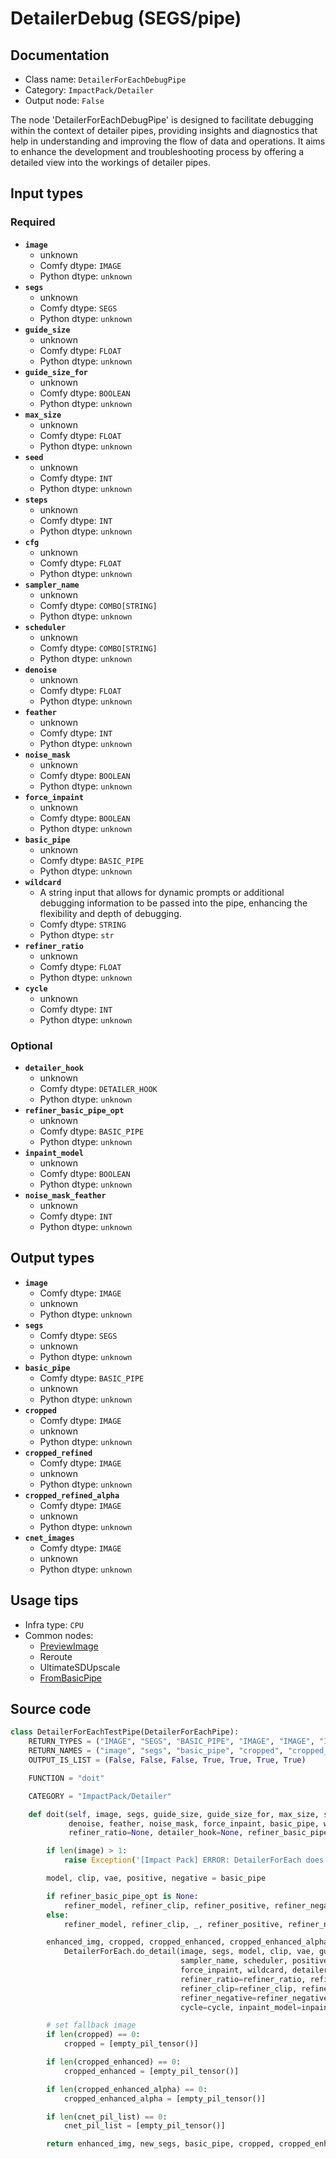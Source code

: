 # DetailerDebug (SEGS/pipe)
## Documentation
- Class name: `DetailerForEachDebugPipe`
- Category: `ImpactPack/Detailer`
- Output node: `False`

The node 'DetailerForEachDebugPipe' is designed to facilitate debugging within the context of detailer pipes, providing insights and diagnostics that help in understanding and improving the flow of data and operations. It aims to enhance the development and troubleshooting process by offering a detailed view into the workings of detailer pipes.
## Input types
### Required
- **`image`**
    - unknown
    - Comfy dtype: `IMAGE`
    - Python dtype: `unknown`
- **`segs`**
    - unknown
    - Comfy dtype: `SEGS`
    - Python dtype: `unknown`
- **`guide_size`**
    - unknown
    - Comfy dtype: `FLOAT`
    - Python dtype: `unknown`
- **`guide_size_for`**
    - unknown
    - Comfy dtype: `BOOLEAN`
    - Python dtype: `unknown`
- **`max_size`**
    - unknown
    - Comfy dtype: `FLOAT`
    - Python dtype: `unknown`
- **`seed`**
    - unknown
    - Comfy dtype: `INT`
    - Python dtype: `unknown`
- **`steps`**
    - unknown
    - Comfy dtype: `INT`
    - Python dtype: `unknown`
- **`cfg`**
    - unknown
    - Comfy dtype: `FLOAT`
    - Python dtype: `unknown`
- **`sampler_name`**
    - unknown
    - Comfy dtype: `COMBO[STRING]`
    - Python dtype: `unknown`
- **`scheduler`**
    - unknown
    - Comfy dtype: `COMBO[STRING]`
    - Python dtype: `unknown`
- **`denoise`**
    - unknown
    - Comfy dtype: `FLOAT`
    - Python dtype: `unknown`
- **`feather`**
    - unknown
    - Comfy dtype: `INT`
    - Python dtype: `unknown`
- **`noise_mask`**
    - unknown
    - Comfy dtype: `BOOLEAN`
    - Python dtype: `unknown`
- **`force_inpaint`**
    - unknown
    - Comfy dtype: `BOOLEAN`
    - Python dtype: `unknown`
- **`basic_pipe`**
    - unknown
    - Comfy dtype: `BASIC_PIPE`
    - Python dtype: `unknown`
- **`wildcard`**
    - A string input that allows for dynamic prompts or additional debugging information to be passed into the pipe, enhancing the flexibility and depth of debugging.
    - Comfy dtype: `STRING`
    - Python dtype: `str`
- **`refiner_ratio`**
    - unknown
    - Comfy dtype: `FLOAT`
    - Python dtype: `unknown`
- **`cycle`**
    - unknown
    - Comfy dtype: `INT`
    - Python dtype: `unknown`
### Optional
- **`detailer_hook`**
    - unknown
    - Comfy dtype: `DETAILER_HOOK`
    - Python dtype: `unknown`
- **`refiner_basic_pipe_opt`**
    - unknown
    - Comfy dtype: `BASIC_PIPE`
    - Python dtype: `unknown`
- **`inpaint_model`**
    - unknown
    - Comfy dtype: `BOOLEAN`
    - Python dtype: `unknown`
- **`noise_mask_feather`**
    - unknown
    - Comfy dtype: `INT`
    - Python dtype: `unknown`
## Output types
- **`image`**
    - Comfy dtype: `IMAGE`
    - unknown
    - Python dtype: `unknown`
- **`segs`**
    - Comfy dtype: `SEGS`
    - unknown
    - Python dtype: `unknown`
- **`basic_pipe`**
    - Comfy dtype: `BASIC_PIPE`
    - unknown
    - Python dtype: `unknown`
- **`cropped`**
    - Comfy dtype: `IMAGE`
    - unknown
    - Python dtype: `unknown`
- **`cropped_refined`**
    - Comfy dtype: `IMAGE`
    - unknown
    - Python dtype: `unknown`
- **`cropped_refined_alpha`**
    - Comfy dtype: `IMAGE`
    - unknown
    - Python dtype: `unknown`
- **`cnet_images`**
    - Comfy dtype: `IMAGE`
    - unknown
    - Python dtype: `unknown`
## Usage tips
- Infra type: `CPU`
- Common nodes:
    - [PreviewImage](../../Comfy/Nodes/PreviewImage.md)
    - Reroute
    - UltimateSDUpscale
    - [FromBasicPipe](../../ComfyUI-Impact-Pack/Nodes/FromBasicPipe.md)



## Source code
```python
class DetailerForEachTestPipe(DetailerForEachPipe):
    RETURN_TYPES = ("IMAGE", "SEGS", "BASIC_PIPE", "IMAGE", "IMAGE", "IMAGE", "IMAGE", )
    RETURN_NAMES = ("image", "segs", "basic_pipe", "cropped", "cropped_refined", "cropped_refined_alpha", 'cnet_images')
    OUTPUT_IS_LIST = (False, False, False, True, True, True, True)

    FUNCTION = "doit"

    CATEGORY = "ImpactPack/Detailer"

    def doit(self, image, segs, guide_size, guide_size_for, max_size, seed, steps, cfg, sampler_name, scheduler,
             denoise, feather, noise_mask, force_inpaint, basic_pipe, wildcard, cycle=1,
             refiner_ratio=None, detailer_hook=None, refiner_basic_pipe_opt=None, inpaint_model=False, noise_mask_feather=0):

        if len(image) > 1:
            raise Exception('[Impact Pack] ERROR: DetailerForEach does not allow image batches.\nPlease refer to https://github.com/ltdrdata/ComfyUI-extension-tutorials/blob/Main/ComfyUI-Impact-Pack/tutorial/batching-detailer.md for more information.')

        model, clip, vae, positive, negative = basic_pipe

        if refiner_basic_pipe_opt is None:
            refiner_model, refiner_clip, refiner_positive, refiner_negative = None, None, None, None
        else:
            refiner_model, refiner_clip, _, refiner_positive, refiner_negative = refiner_basic_pipe_opt

        enhanced_img, cropped, cropped_enhanced, cropped_enhanced_alpha, cnet_pil_list, new_segs = \
            DetailerForEach.do_detail(image, segs, model, clip, vae, guide_size, guide_size_for, max_size, seed, steps, cfg,
                                      sampler_name, scheduler, positive, negative, denoise, feather, noise_mask,
                                      force_inpaint, wildcard, detailer_hook,
                                      refiner_ratio=refiner_ratio, refiner_model=refiner_model,
                                      refiner_clip=refiner_clip, refiner_positive=refiner_positive,
                                      refiner_negative=refiner_negative,
                                      cycle=cycle, inpaint_model=inpaint_model, noise_mask_feather=noise_mask_feather)

        # set fallback image
        if len(cropped) == 0:
            cropped = [empty_pil_tensor()]

        if len(cropped_enhanced) == 0:
            cropped_enhanced = [empty_pil_tensor()]

        if len(cropped_enhanced_alpha) == 0:
            cropped_enhanced_alpha = [empty_pil_tensor()]

        if len(cnet_pil_list) == 0:
            cnet_pil_list = [empty_pil_tensor()]

        return enhanced_img, new_segs, basic_pipe, cropped, cropped_enhanced, cropped_enhanced_alpha, cnet_pil_list

```
